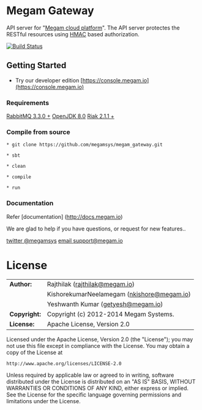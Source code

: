 Megam Gateway
================

API server for "[Megam cloud platform](https://www.megam.io)". The API server protectes the RESTful resources using [HMAC](http://www.ietf.org/rfc/rfc2104.txt) based authorization.

[![Build Status](https://travis-ci.org/megamsys/megam_gateway.png)](https://travis-ci.org/megamsys/megam_gateway)

## Getting Started

* Try our developer edition [https://console.megam.io](https://console.megam.io)


### Requirements

>
[RabbitMQ 3.3.0 +](http://www.rabbitmq.com)
[OpenJDK 8.0](http://openjdk.java.net/install/index.html)
[Riak 2.1.1 +](http://docs.basho.com/riak/latest/downloads/)


### Compile from source

```
* git clone https://github.com/megamsys/megam_gateway.git

* sbt

* clean

* compile

* run

```

### Documentation

Refer [documentation] (http://docs.megam.io)



We are glad to help if you have questions, or request for new features..

[twitter @megamsys](http://twitter.com/megamsys) [email support@megam.io](<support@megam.io>)


# License

|                      |                                          |
|:---------------------|:-----------------------------------------|
| **Author:**          | Rajthilak (<rajthilak@megam.io>)
|		       	       | KishorekumarNeelamegam (<nkishore@megam.io>)
|		       	       | Yeshwanth Kumar (<getyesh@megam.io>)
| **Copyright:**       | Copyright (c) 2012-2014 Megam Systems.
| **License:**         | Apache License, Version 2.0

Licensed under the Apache License, Version 2.0 (the "License");
you may not use this file except in compliance with the License.
You may obtain a copy of the License at

    http://www.apache.org/licenses/LICENSE-2.0

Unless required by applicable law or agreed to in writing, software
distributed under the License is distributed on an "AS IS" BASIS,
WITHOUT WARRANTIES OR CONDITIONS OF ANY KIND, either express or implied.
See the License for the specific language governing permissions and
limitations under the License.
